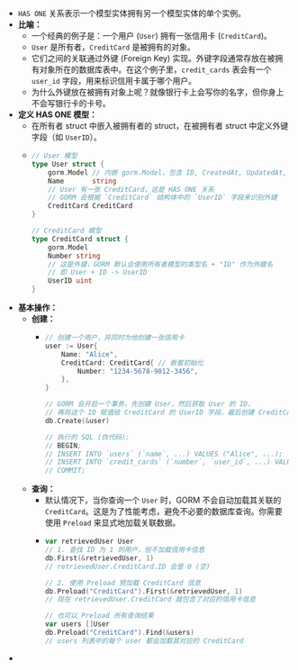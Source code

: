 - `HAS ONE` 关系表示一个模型实体拥有另一个模型实体的单个实例。
- **比喻：**
	- 一个经典的例子是：一个用户 (`User`) 拥有一张信用卡 (`CreditCard`)。
	- `User` 是所有者，`CreditCard` 是被拥有的对象。
	- 它们之间的关联通过外键 (Foreign Key) 实现。外键字段通常存放在被拥有对象所在的数据库表中。在这个例子里，`credit_cards` 表会有一个 `user_id` 字段，用来标识信用卡属于哪个用户。
	- 为什么外键放在被拥有对象上呢？就像银行卡上会写你的名字，但你身上不会写银行卡的卡号。
- **定义 HAS ONE 模型：**
	- 在所有者 struct 中嵌入被拥有者的 struct，在被拥有者 struct 中定义外键字段（如 `UserID`）。
	- ```go
	  // User 模型
	  type User struct {
	      gorm.Model // 内嵌 gorm.Model，包含 ID, CreatedAt, UpdatedAt, DeletedAt
	      Name       string
	      // User 有一张 CreditCard，这是 HAS ONE 关系
	      // GORM 会根据 `CreditCard` 结构体中的 `UserID` 字段来识别外键
	      CreditCard CreditCard 
	  }
	  
	  // CreditCard 模型
	  type CreditCard struct {
	      gorm.Model
	      Number string
	      // 这是外键，GORM 默认会使用所有者模型的类型名 + "ID" 作为外键名
	      // 即 User + ID -> UserID
	      UserID uint 
	  }
	  ```
- **基本操作：**
	- **创建：**
		- ```go
		  // 创建一个用户，并同时为他创建一张信用卡
		  user := User{
		      Name: "Alice",
		      CreditCard: CreditCard{ // 嵌套初始化
		          Number: "1234-5678-9012-3456",
		      },
		  }
		  
		  // GORM 会开启一个事务，先创建 User，然后获取 User 的 ID，
		  // 再将这个 ID 赋值给 CreditCard 的 UserID 字段，最后创建 CreditCard。
		  db.Create(&user)
		  
		  // 执行的 SQL (伪代码):
		  // BEGIN;
		  // INSERT INTO `users` (`name`, ...) VALUES ("Alice", ...);
		  // INSERT INTO `credit_cards` (`number`, `user_id`, ...) VALUES ("1234-...", LAST_INSERT_ID(), ...);
		  // COMMIT;
		  ```
	- **查询：**
		- 默认情况下，当你查询一个 `User` 时，GORM 不会自动加载其关联的 `CreditCard`。这是为了性能考虑，避免不必要的数据库查询。你需要使用 `Preload` 来显式地加载关联数据。
		- ```go
		  var retrievedUser User
		  // 1. 查找 ID 为 1 的用户，但不加载信用卡信息
		  db.First(&retrievedUser, 1)
		  // retrievedUser.CreditCard.ID 会是 0 (空)
		  
		  // 2. 使用 Preload 预加载 CreditCard 信息
		  db.Preload("CreditCard").First(&retrievedUser, 1)
		  // 现在 retrievedUser.CreditCard 就包含了对应的信用卡信息
		  
		  // 也可以 Preload 所有查询结果
		  var users []User
		  db.Preload("CreditCard").Find(&users)
		  // users 列表中的每个 user 都会加载其对应的 CreditCard
		  ```
-